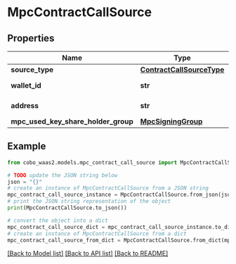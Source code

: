 # MpcContractCallSource


## Properties

Name | Type | Description | Notes
------------ | ------------- | ------------- | -------------
**source_type** | [**ContractCallSourceType**](ContractCallSourceType.md) |  | 
**wallet_id** | **str** | The wallet ID. | 
**address** | **str** | The wallet address. | 
**mpc_used_key_share_holder_group** | [**MpcSigningGroup**](MpcSigningGroup.md) |  | [optional] 

## Example

```python
from cobo_waas2.models.mpc_contract_call_source import MpcContractCallSource

# TODO update the JSON string below
json = "{}"
# create an instance of MpcContractCallSource from a JSON string
mpc_contract_call_source_instance = MpcContractCallSource.from_json(json)
# print the JSON string representation of the object
print(MpcContractCallSource.to_json())

# convert the object into a dict
mpc_contract_call_source_dict = mpc_contract_call_source_instance.to_dict()
# create an instance of MpcContractCallSource from a dict
mpc_contract_call_source_from_dict = MpcContractCallSource.from_dict(mpc_contract_call_source_dict)
```
[[Back to Model list]](../README.md#documentation-for-models) [[Back to API list]](../README.md#documentation-for-api-endpoints) [[Back to README]](../README.md)



